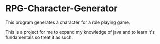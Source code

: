 # RPG-Character-Generator
This program generates a character for a role playing game.

This is a project for me to expand my knowledge of java and to learn it's fundamentals so treat it as such.
